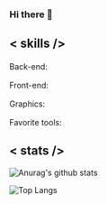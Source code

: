 ### Hi there 👋

## < skills />

Back-end:&nbsp;
<img height="16" width="16" src="https://unpkg.com/simple-icons@v3/icons/rust.svg" />
<img height="16" width="16" src="https://unpkg.com/simple-icons@v3/icons/java.svg" />

Front-end:&nbsp;
<img height="16" width="16" src="https://unpkg.com/simple-icons@v3/icons/javascript.svg" />
<img height="16" width="16" src="https://unpkg.com/simple-icons@v3/icons/typescript.svg" />
<img height="16" width="16" src="https://unpkg.com/simple-icons@v3/icons/react.svg" />
<img height="16" width="16" src="https://unpkg.com/simple-icons@v3/icons/vue-dot-js.svg" />
<img height="16" width="16" src="https://unpkg.com/simple-icons@v3/icons/sass.svg" />

Graphics:&nbsp;
<img height="16" width="16" src="https://unpkg.com/simple-icons@v3/icons/adobephotoshop.svg" />
<img height="16" width="16" src="https://unpkg.com/simple-icons@v3/icons/adobepremierepro.svg" />

Favorite tools:&nbsp;
<img height="16" width="16" src="https://unpkg.com/simple-icons@v3/icons/graphql.svg" />
<img height="16" width="16" src="https://unpkg.com/simple-icons@v3/icons/visualstudiocode.svg" />
<img height="16" width="16" src="https://unpkg.com/simple-icons@v3/icons/webpack.svg" />
<img height="16" width="16" src="https://unpkg.com/simple-icons@v3/icons/docker.svg" />

## < stats />

![Anurag's github stats](https://github-readme-stats.vercel.app/api?username=twistezo&count_private=true&include_all_commits&hide=contribs&hide_title=true)

![Top Langs](https://github-readme-stats.vercel.app/api/top-langs/?username=twistezo&layout=compact&hide_title=true)
